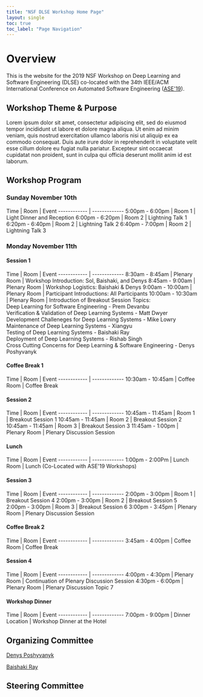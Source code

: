 ```yaml
---
title: "NSF DLSE Workshop Home Page"
layout: single
toc: true
toc_label: "Page Navigation"
---
```


# Overview

This is the website for the 2019 NSF Workshop on Deep Learning and Software Engineering (DLSE) co-located with the 34th IEEE/ACM International Conference on Automated Software Engineering ([ASE'19](https://2019.ase-conferences.org)). 

## Workshop Theme & Purpose

Lorem ipsum dolor sit amet, consectetur adipiscing elit, sed do eiusmod tempor incididunt ut labore et dolore magna aliqua. Ut enim ad minim veniam, quis nostrud exercitation ullamco laboris nisi ut aliquip ex ea commodo consequat. Duis aute irure dolor in reprehenderit in voluptate velit esse cillum dolore eu fugiat nulla pariatur. Excepteur sint occaecat cupidatat non proident, sunt in culpa qui officia deserunt mollit anim id est laborum.

## Workshop Program

### Sunday November 10th

Time | Room | Event
------------ | -------------
5:00pm - 6:00pm | Room 1 | Light Dinner and Reception
6:00pm - 6:20pm | Room 2 | Lightning Talk 1
6:20pm - 6:40pm | Room 2 | Lightning Talk 2
6:40pm - 7:00pm | Room 2 | Lightning Talk 3

### Monday November 11th

#### Session 1

Time | Room | Event
------------ | -------------
8:30am - 8:45am | Plenary Room | Workshop Introduction: Sol, Baishaki, and Denys
8:45am - 9:00am | Plenary Room | Workshop Logistics: Baishaki & Denys
9:00am - 10:00am | Plenary Room | Participant Introductions: All Participants
10:00am - 10:30am | Plenary Room | Introduction of Breakout Session Topics: <br> Deep Learning for Software Engineering - Prem Devanbu <br> Verification & Validation of Deep Learning Systems - Matt Dwyer <br> Development Challeneges for Deep Learning Systems - Mike Lowry <br> Maintenance of Deep Learning Systems - Xiangyu <br> Testing of Deep Learning Systems - Baishaki Ray <br> Deployment of Deep Learning Systems - Rishab Singh <br> Cross Cutting Concerns for Deep Learning & Software Engineering - Denys Poshyvanyk

#### Coffee Break 1

Time | Room | Event
------------ | -------------
10:30am - 10:45am | Coffee Room | Coffee Break

#### Session 2

Time | Room | Event
------------ | -------------
10:45am - 11:45am | Room 1 | Breakout Session 1
10:45am - 11:45am | Room 2 | Breakout Session 2
10:45am - 11:45am | Room 3 | Breakout Session 3
11:45am - 1:00pm | Plenary Room | Plenary Discussion Session

#### Lunch

Time | Room | Event
------------ | -------------
1:00pm - 2:00Pm | Lunch Room | Lunch (Co-Located with ASE'19 Workshops)

#### Session 3

Time | Room | Event
------------ | -------------
2:00pm - 3:00pm | Room 1 | Breakout Session 4
2:00pm - 3:00pm | Room 2 | Breakout Session 5
2:00pm - 3:00pm | Room 3 | Breakout Session 6
3:00pm - 3:45pm | Plenary Room | Plenary Discussion Session

#### Coffee Break 2

Time | Room | Event
------------ | -------------
3:45am - 4:00pm | Coffee Room | Coffee Break


#### Session 4

Time | Room | Event
------------ | -------------
4:00pm - 4:30pm | Plenary Room | Continuation of Plenary Discussion Session
4:30pm - 6:00pm | Plenary Room | Plenary Discussion Topic 7

#### Workshop Dinner

Time | Room | Event
------------ | -------------
7:00pm - 9:00pm | Dinner Location | Workshop Dinner at the Hotel


## Organizing Committee

[Denys Poshyvanyk](http://www.cs.wm.edu/~denys/index.html)

[Baishaki Ray](http://rayb.info)


## Steering Committee
